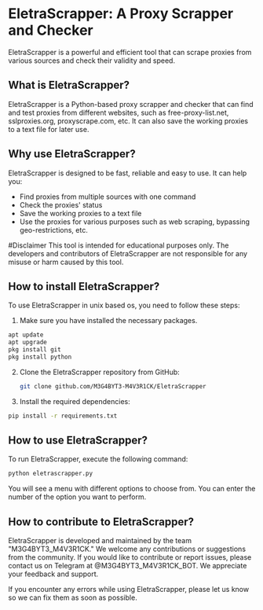 # EletraScrapper: A Proxy Scrapper and Checker

EletraScrapper is a powerful and efficient tool that can scrape proxies from various sources and check their validity and speed.

## What is EletraScrapper?

EletraScrapper is a Python-based proxy scrapper and checker that can find and test proxies from different websites, such as free-proxy-list.net, sslproxies.org, proxyscrape.com, etc. It can also save the working proxies to a text file for later use.

## Why use EletraScrapper?

EletraScrapper is designed to be fast, reliable and easy to use. It can help you:

- Find proxies from multiple sources with one command
- Check the proxies' status
- Save the working proxies to a text file
- Use the proxies for various purposes such as web scraping, bypassing geo-restrictions, etc.

#Disclaimer
This tool is intended for educational purposes only. The developers and contributors of EletraScrapper are not responsible for any misuse or harm caused by this tool.

## How to install EletraScrapper?

To use EletraScrapper in unix based os, you need to follow these steps:

1. Make sure you have installed the necessary packages.

```bash
apt update
apt upgrade
pkg install git
pkg install python
```
2. Clone the EletraScrapper repository from GitHub:

   ```bash
   git clone github.com/M3G4BYT3-M4V3R1CK/EletraScrapper
   ```
3. Install the required dependencies:

```bash
pip install -r requirements.txt
```

## How to use EletraScrapper?

To run EletraScrapper, execute the following command:

```bash
python eletrascrapper.py
```

You will see a menu with different options to choose from. You can enter the number of the option you want to perform.

## How to contribute to EletraScrapper?

EletraScrapper is developed and maintained by the team "M3G4BYT3_M4V3R1CK." We welcome any contributions or suggestions from the community. If you would like to contribute or report issues, please contact us on Telegram at @M3G4BYT3_M4V3R1CK_BOT. We appreciate your feedback and support.

If you encounter any errors while using EletraScrapper, please let us know so we can fix them as soon as possible.
